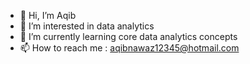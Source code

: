 - 👋 Hi, I’m Aqib
- 👀 I’m interested in data analytics
- 🌱 I’m currently learning core data analytics concepts
- 📫 How to reach me : aqibnawaz12345@hotmail.com


<!---
AN7878/AN7878 is a ✨ special ✨ repository because its `README.md` (this file) appears on your GitHub profile.
You can click the Preview link to take a look at your changes.
--->
